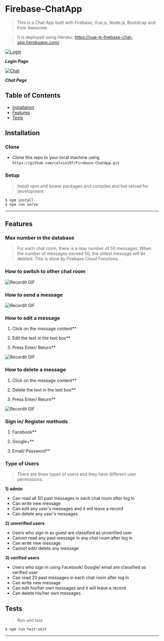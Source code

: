 # Firebase-ChatApp

> This is a Chat App built with Firebase, Vue.js, Node.js, Bootstrap and Font Awesome.

> It is deployed using Heroku: <a href="https://vue-js-firebase-chat-app.herokuapp.com/">https://vue-js-firebase-chat-app.herokuapp.com/</a>

<a href="https://www.flickr.com/photos/188674698@N05/49957567913/in/dateposted-public/"><img src="https://live.staticflickr.com/65535/49957567913_85dce131be_b.jpg" title="Login"></a>

***Login Page***

<a href="https://www.flickr.com/photos/188674698@N05/49958065786/in/dateposted-public/"><img src="https://live.staticflickr.com/65535/49958065786_73651d02c1_b.jpg" title="Chat"></a>

***Chat Page***

## Table of Contents

- [Installation](#installation)
- [Features](#features)
- [Tests](#tests)

## Installation

### Clone

- Clone this repo to your local machine using `https://github.com/calvin197/Firebase-ChatApp.git`

### Setup

> Install npm and bower packages and compiles and hot-reload for development

```shell
$ npm install
$ npm run serve

```

---

## Features

### Max number in the database

> For each chat room, there is a max number of 50 messages. When the number of messages exceed 50, the oldest message will be deleted. This is done by Firebase Cloud Functions.

### How to switch to other chat room

![Recordit GIF](http://g.recordit.co/7tmwXgpIFw.gif)

### How to send a message

![Recordit GIF](http://g.recordit.co/ufJa2n0Kdg.gif)

### How to edit a message

1) Click on the message content**

2) Edit the text in the text box**

3) Press Enter/ Return**

![Recordit GIF](http://g.recordit.co/gShLErgpAZ.gif)

### How to delete a message

1) Click on the message content**

2) Delete the text in the text box**

3) Press Enter/ Return**

![Recordit GIF](http://g.recordit.co/3r7t8EcRpd.gif)

### Sign in/ Register methods

1) Facebook**

2) Google+**

3) Email/ Password**

### Type of Users

> There are three types of users and they have different user permissions: 

**1) admin**
- Can read all 50 past messages in each chat room after log in
- Can write new message
- Can edit any user's messages and it will leave a record
- Can delete any user's messages

**2) unverified users**
- Users who sign in as guest are classified as unverified user
- Cannot read any past message in any chat room after log in
- Can write new message
- Cannot edit/ delete any message

**3) verified users**
- Users who sign in using Facebook/ Google/ email are classified as verified user
- Can read 20 past messages in each chat room after log in
- Can write new message
- Can edit his/her own messages and it will leave a record
- Can delete his/her own messages

## Tests 

> Run unit test

```shell
$ npm run test:unit

```

---
